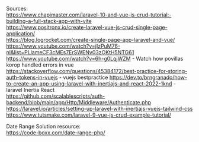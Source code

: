 Sources:  
https://www.chapimaster.com/laravel-10-and-vue-js-crud-tutorial:-building-a-full-stack-app-with-vite  
https://www.positronx.io/create-laravel-vue-js-crud-single-page-application/  
https://blog.logrocket.com/create-single-page-app-laravel-and-vue/  
https://www.youtube.com/watch?v=jIzPuM76-nI&list=PLlameCF3cMEs7ErSWENv03zOKtH5NTG61  
https://www.youtube.com/watch?v=6h-g0LqjWZM - Watch how povillas korop handled errors in vue  
https://stackoverflow.com/questions/45384172/best-practice-for-storing-auth-tokens-in-vuejs - vuejs bestpractice
https://dev.to/brngranado/how-to-create-an-app-using-laravel-with-inertiajs-and-react-2022-1knd - laravel Inertia React  
https://github.com/scalablescripts/auth-backend/blob/main/app/Http/Middleware/Authenticate.php
https://laravel.io/articles/setting-up-laravel-with-inertiajs-vuejs-tailwind-css    
https://www.tutsmake.com/laravel-9-vue-js-crud-example-tutorial/




Date Range Solution resource:  
https://code-boxx.com/date-range-php/
